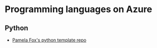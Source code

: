 ---
---
# Programming languages on Azure

## Python

* [Pamela Fox's python template repo](https://github.com/pamelafox/python-project-template)
